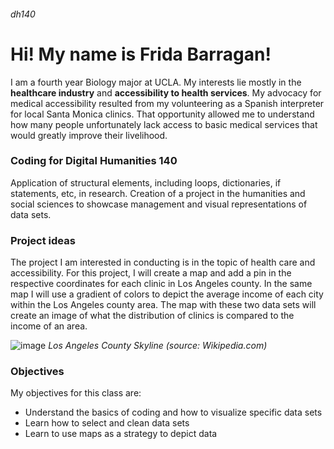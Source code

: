 ###### dh140
# Hi! My name is Frida Barragan!
I am a fourth year Biology major at UCLA. My interests lie mostly in the **healthcare industry** and **accessibility to health services**. My advocacy for medical accessibility resulted from my volunteering as a Spanish interpreter for local Santa Monica clinics. That opportunity allowed me to understand how many people unfortunately lack access to basic medical services that would greatly improve their livelihood. 

### Coding for Digital Humanities 140 
Application of structural elements, including loops, dictionaries, if statements, etc, in research. Creation of a project in the humanities and social sciences to showcase management and visual representations of data sets.

### Project ideas
The project I am interested in conducting is in the topic of health care and accessibility. For this project, I will create a map and add a pin in the respective coordinates for each clinic in Los Angeles county. In the same map I will use a gradient of colors to depict the average income of each city within the Los Angeles county area. The map with these two data sets will create an image of what the distribution of clinics is compared to the income of an area. 

![image](https://upload.wikimedia.org/wikipedia/commons/3/32/20190616154621%21Echo_Park_Lake_with_Downtown_Los_Angeles_Skyline.jpg)
_Los Angeles County Skyline (source: Wikipedia.com)_

### Objectives
My objectives for this class are:
* Understand the basics of coding and how to visualize specific data sets
* Learn how to select and clean data sets
* Learn to use maps as a strategy to depict data

